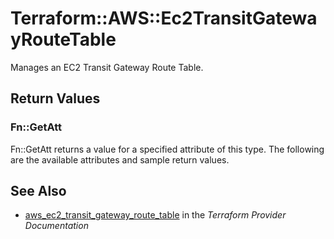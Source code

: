 # Terraform::AWS::Ec2TransitGatewayRouteTable

Manages an EC2 Transit Gateway Route Table.

## Return Values

### Fn::GetAtt

Fn::GetAtt returns a value for a specified attribute of this type. The following are the available attributes and sample return values.

## See Also

* [aws_ec2_transit_gateway_route_table](https://www.terraform.io/docs/providers/aws/r/ec2_transit_gateway_route_table.html) in the _Terraform Provider Documentation_